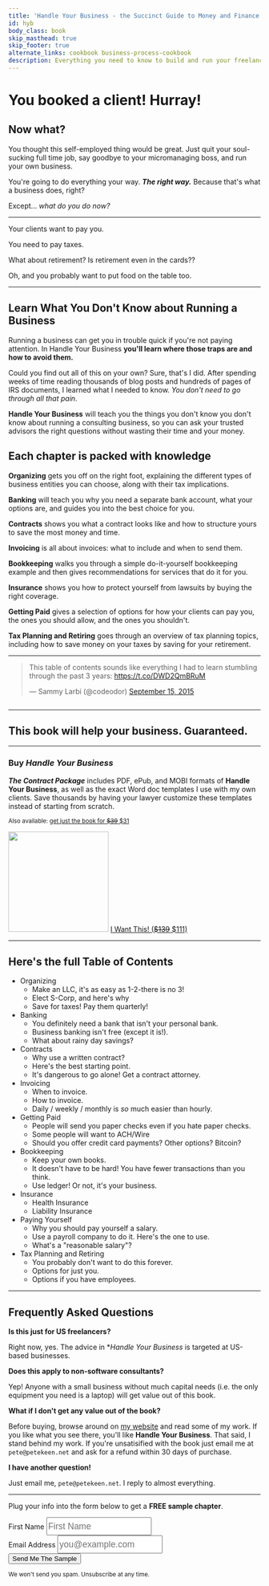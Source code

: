 ```yaml
---
title: 'Handle Your Business - the Succinct Guide to Money and Finance for the Self-Employed'
id: hyb
body_class: book
skip_masthead: true
skip_footer: true
alternate_links: cookbook business-process-cookbook
description: Everything you need to know to build and run your freelancing business.
---
```


<h1 class="book big center">You booked a client! Hurray!</h1>

<h2 class="book big center">Now what?</h2>

You thought this self-employed thing would be great. Just quit your soul-sucking full time job, say goodbye to your micromanaging boss, and run your own business.

You're going to do everything your way. ***The right way.*** Because that's what a business does, right?

Except... *what do you do now?*

<hr>

Your clients want to pay you.

You need to pay taxes.

What about retirement? Is retirement even in the cards??

Oh, and you probably want to put food on the table too.

<hr>

## Learn What You Don't Know about Running a Business

Running a business can get you in trouble quick if you're not paying attention. In Handle Your Business **you'll learn where those traps are and how to avoid them.**

Could you find out all of this on your own? Sure, that's I did. After spending weeks of time reading thousands of blog posts and hundreds of pages of IRS documents, I learned what I needed to know. *You don't need to go through all that pain*.

**Handle Your Business** will teach you the things you don't know you don't know about running a consulting business, so you can ask your trusted advisors the right questions without wasting their time and your money.

## Each chapter is packed with knowledge

**Organizing** gets you off on the right foot, explaining the different types of business entities you can choose, along with their tax implications.

**Banking** will teach you why you need a separate bank account, what your options are, and guides you into the best choice for you.

**Contracts** shows you what a contract looks like and how to structure yours to save the most money and time.

**Invoicing** is all about invoices: what to include and when to send them.

**Bookkeeping** walks you through a simple do-it-yourself bookkeeping example and then gives recommendations for services that do it for you.

**Insurance** shows you how to protect yourself from lawsuits by buying the right coverage.

**Getting Paid** gives a selection of options for how your clients can pay you, the ones you should allow, and the ones you shouldn't.

**Tax Planning and Retiring** goes through an overview of tax planning topics, including how to save money on your taxes by saving for your retirement.

<hr>

<div style="margin-left: auto; margin-right: auto; width: 500px; margin-bottom: 2em">

<blockquote class="twitter-tweet" data-cards="hidden" lang="en"><p lang="en" dir="ltr">This table of contents sounds like everything I had to learn stumbling through the past 3 years: <a href="https://t.co/DWD2QmBRuM">https://t.co/DWD2QmBRuM</a></p>&mdash; Sammy Larbi (@codeodor) <a href="https://twitter.com/codeodor/status/643870903030390784">September 15, 2015</a></blockquote>
<script async src="//platform.twitter.com/widgets.js" charset="utf-8"></script>
</div>

<hr>

<h2 class="center">This book will help your business. Guaranteed.</h2>

<hr>

<div class="well">
  <div class="row">
    <div class="col-sm-12">
      <h3>Buy <em>Handle Your Business</em></h3>
    </div>
    <div class="col-sm-8">
          <p><strong><em>The Contract Package</em></strong> includes PDF, ePub, and MOBI formats of <strong>Handle Your Business</strong>, as well as the exact Word doc templates I use with my own clients. Save thousands by having your lawyer customize these templates instead of starting from scratch.</p>
      <p><small>Also available: <a href="https://gumroad.com/l/topA?wanted=true">get just the book for <strike>$39</strike> $31</small></a></p>
    </div>
    <div class="col-sm-4">
      <a href="https://gumroad.com/l/xqmZ?wanted=true"><img class="thumbnail" src="https://d2s7foagexgnc2.cloudfront.net/files/ef8a20cb930625daf313/DeathtoStock_NotStock.jpg" width="200"></a>
      <a href="https://gumroad.com/l/xqmZ?wanted=true" class="btn btn-success" style="width: 100%">I Want This! (<strike>$139</strike> $111)</a>
    </div>
  </div>
</div>

<hr>

## Here's the full Table of Contents

* Organizing
  - Make an LLC, it's as easy as 1-2-there is no 3!
  - Elect S-Corp, and here's why
  - Save for taxes! Pay them quarterly!
* Banking
  - You definitely need a bank that isn't your personal bank.
  - Business banking isn't free (except it is!).
  - What about rainy day savings?
* Contracts
  - Why use a written contract?
  - Here's the best starting point.
  - It's dangerous to go alone! Get a contract attorney.
* Invoicing
  - When to invoice.
  - How to invoice.
  - Daily / weekly / monthly is *so* much easier than hourly.
* Getting Paid
  - People will send you paper checks even if you hate paper checks.
  - Some people will want to ACH/Wire
  - Should you offer credit card payments? Other options? Bitcoin?
* Bookkeeping
  - Keep your own books.
  - It doesn't have to be hard! You have fewer transactions than you think.
  - Use ledger! Or not, it's your business.
* Insurance
  - Health Insurance
  - Liability Insurance
* Paying Yourself
  - Why you should pay yourself a salary.
  - Use a payroll company to do it. Here's the one to use.
  - What's a "reasonable salary"?
* Tax Planning and Retiring
  - You probably don't want to do this forever.
  - Options for just you.
  - Options if you have employees.

<hr>

## Frequently Asked Questions

**Is this just for US freelancers?**

Right now, yes. The advice in **Handle Your Business* is targeted at US-based businesses.

**Does this apply to non-software consultants?**

Yep! Anyone with a small business without much capital needs (i.e. the only equipment you need is a laptop) will get value out of this book.

**What if I don't get any value out of the book?**

Before buying, browse around on <a href="https://www.petekeen.net">my website</a> and read some of my work. If you like what you see there, you'll like **Handle Your Business**. That said, I stand behind my work. If you're unsatisified with the book just email me at `pete@petekeen.net` and ask for a refund within 30 days of purchase.

**I have another question!**

Just email me, `pete@petekeen.net`. I reply to almost everything.

<hr>

<div class="well">
<div class="center">
  <p>Plug your info into the form below to get a <strong>FREE sample chapter</strong>.</p>
  <form action="https://www.getdrip.com/forms/8653666/submissions" method="POST" role="form" class="form-inline" style="margin-top: 0.5em;" data-drip-embedded-form="8653666">
    <div class="form-group">
      <label class="sr-only" for="first-name">First Name</label>
      <input id="first-name" type="text" class="sans" style="font-size: 17.5px; height: 36px; width: 12em; line-height: 22px;" name="fields[name]" placeholder="First Name"></input>
    </div>
    <div class="form-group">
      <label class="sr-only" for="email-address">Email Address</label>
      <input id="email-address" type="email" class="sans" style="font-size: 17.5px; height: 36px; width: 12em; line-height: 22px;" name="fields[email]" placeholder="you@example.com"></input>
    </div>
    <input class="btn btn-warning btn-large" type="submit" value="Send Me The Sample" />
  </form>
  <small>We won't send you spam. Unsubscribe at any time.</small>
</div>
</div>



